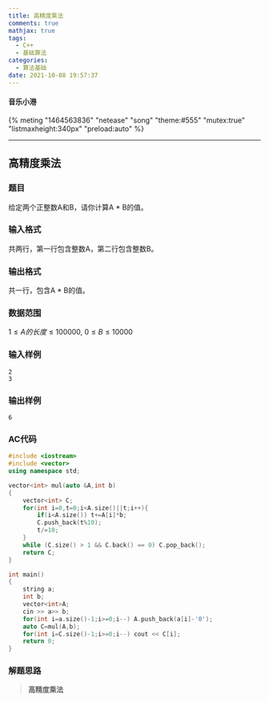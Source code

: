 ```yaml
---
title: 高精度乘法
comments: true
mathjax: true
tags:
  - C++
  - 基础算法
categories:
  - 算法基础
date: 2021-10-08 19:57:37
---
```

#### 音乐小港
{% meting "1464563836" "netease" "song" "theme:#555" "mutex:true" "listmaxheight:340px" "preload:auto" %}

---
## 高精度乘法

### 题目

给定两个正整数A和B，请你计算A * B的值。

### 输入格式

共两行，第一行包含整数A，第二行包含整数B。

### 输出格式

共一行，包含A * B的值。

### 数据范围

$1≤A的长度≤100000$,
$0≤B≤10000$

### 输入样例

```
2
3
```

### 输出样例

```
6
```

### AC代码

```c++
#include <iostream>
#include <vector>
using namespace std;

vector<int> mul(auto &A,int b)
{
    vector<int> C;
    for(int i=0,t=0;i<A.size()||t;i++){
        if(i<A.size()) t+=A[i]*b;
        C.push_back(t%10);
        t/=10;
    }
    while (C.size() > 1 && C.back() == 0) C.pop_back();
    return C;
}

int main()
{
    string a;
    int b;
    vector<int>A;
    cin >> a>> b;
    for(int i=a.size()-1;i>=0;i--) A.push_back(a[i]-'0');
    auto C=mul(A,b);
    for(int i=C.size()-1;i>=0;i--) cout << C[i];
    return 0;
}
```

### 解题思路

>**高精度乘法**

